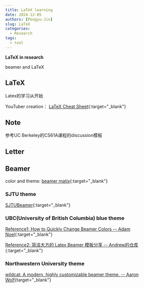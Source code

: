 ```yaml
---
title: LaTeX learning
date: 2024-12-05
authors: [Pengyu-Jin]
slug: LaTeX
categories:
  - Research
tags:
  - tool
---
```


**LaTeX in research**

beamer and LaTeX

<!-- more -->

## LaTeX
Latex的学习从[]()开始

YouTuber creation： [LaTeX Cheat Sheet](https://www.newthinktank.com/2019/01/latex-tutorial/){:target="_blank"}

## Note

参考UC Berkeley的CS61A课程的discussion模板

## Letter

## Beamer

color and theme: [beamer matix](https://mpetroff.net/files/beamer-theme-matrix/){:target="_blank"}

### SJTU theme

[SJTUBeamer](https://github.com/sjtug/SJTUBeamer){:target="_blank"}

### UBC(University of British Columbia) blue theme

[Reference1: How to Quickly Change Beamer Colors -- Adam Noel](https://ramblingacademic.com/2015/12/08/how-to-quickly-overhaul-beamer-colors/#more-2470){:target="_blank"}

[Reference2: 简洁大方的 Latex Beamer 模板分享 -- Andrew的仓库](https://mp.weixin.qq.com/s/mOrMdd_mV6sKzgiVpLJoHg){:target="_blank"}

### Northwestern University theme

[wildcat: A modern, highly customizable beamer theme. -- Aaron Wolf](https://github.com/aarondwolf/wildcat){target="_blank"}


